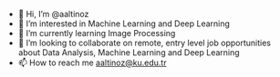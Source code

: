 - 👋 Hi, I’m @aaltinoz
- 👀 I’m interested in Machine Learning and Deep Learning
- 🌱 I’m currently learning Image Processing
- 💞️ I’m looking to collaborate on remote, entry level job opportunities about Data Analysis, Machine Learning and Deep Learning
- 📫 How to reach me aaltinoz@ku.edu.tr

<!---
aaltinoz/aaltinoz is a ✨ special ✨ repository because its `README.md` (this file) appears on your GitHub profile.
You can click the Preview link to take a look at your changes.
--->
